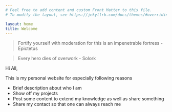 ```yaml
---
# Feel free to add content and custom Front Matter to this file.
# To modify the layout, see https://jekyllrb.com/docs/themes/#overriding-theme-defaults

layout: home
title: Welcome
---
```


> Fortify yourself with moderation for this is an impenetrable fortress - Epictetus

> Every hero dies of overwork                                           - Solork

Hi All,

This is my personal website for especially following reasons
- Brief description about who I am
- Show off my projects
- Post some content to extend my knowledge as well as share something
- Share my contact so that one can always reach me
